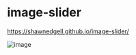# image-slider

https://shawnedgell.github.io/image-slider/

![image](https://github.com/ShawnEdgell/image-slider/assets/145321915/27614b53-9b62-4952-aca7-62a8d9a39227)
